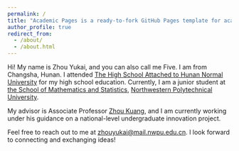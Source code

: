 ```yaml
---
permalink: /
title: "Academic Pages is a ready-to-fork GitHub Pages template for academic personal websites"
author_profile: true
redirect_from: 
  - /about/
  - /about.html
---
```


Hi! My name is Zhou Yukai, and you can also call me Five. I am from Changsha, Hunan. I attended [The High School Attached to Hunan Normal University](https://www.hnsdfz.org/) for my high school education. Currently, I am a junior student at [the School of Mathematics and Statistics](https://math.nwpu.edu.cn/), [Northwestern Polytechnical University](https://www.nwpu.edu.cn/).

My advisor is Associate Professor [Zhou Kuang](https://kuangzhou.github.io/), and I am currently working under his guidance on a national-level undergraduate innovation project.

Feel free to reach out to me at zhouyukai@mail.nwpu.edu.cn. I look forward to connecting and exchanging ideas!